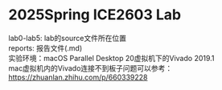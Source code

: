 # 2025Spring ICE2603 Lab
lab0-lab5: lab的source文件所在位置  
reports: 报告文件(.md)  
实验环境：macOS Parallel Desktop 20虚拟机下的Vivado 2019.1  
mac虚拟机内的Vivado连接不到板子问题可以参考：  
https://zhuanlan.zhihu.com/p/660339228

